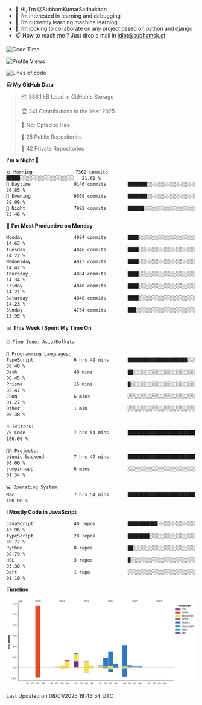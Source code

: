 - 👋 Hi, I’m @SubhamKumarSadhukhan
- 👀 I’m interested in learning and debugging
- 🌱 I’m currently learning machine learning
- 💞️ I’m looking to collaborate on any project based on python and django
- 📫 How to reach me ?
      Just drop a mail in idiot@subhamsk.cf

<!---
SubhamKumarSadhukhan/SubhamKumarSadhukhan is a ✨ special ✨ repository because its `README.md` (this file) appears on your GitHub profile.
You can click the Preview link to take a look at your changes.
--->


<!--START_SECTION:waka-->
![Code Time](http://img.shields.io/badge/Code%20Time-2%2C697%20hrs%2020%20mins-blue)

![Profile Views](http://img.shields.io/badge/Profile%20Views-0-blue)

![Lines of code](https://img.shields.io/badge/From%20Hello%20World%20I%27ve%20Written-2.8%20million%20lines%20of%20code-blue)

**🐱 My GitHub Data** 

> 📦 386.1 kB Used in GitHub's Storage 
 > 
> 🏆 341 Contributions in the Year 2025
 > 
> 🚫 Not Opted to Hire
 > 
> 📜 25 Public Repositories 
 > 
> 🔑 42 Private Repositories 
 > 
**I'm a Night 🦉** 

```text
🌞 Morning                7362 commits        █████░░░░░░░░░░░░░░░░░░░░   21.61 % 
🌆 Daytime                9146 commits        ███████░░░░░░░░░░░░░░░░░░   26.85 % 
🌃 Evening                9569 commits        ███████░░░░░░░░░░░░░░░░░░   28.09 % 
🌙 Night                  7992 commits        ██████░░░░░░░░░░░░░░░░░░░   23.46 % 
```
📅 **I'm Most Productive on Monday** 

```text
Monday                   4984 commits        ████░░░░░░░░░░░░░░░░░░░░░   14.63 % 
Tuesday                  4846 commits        ████░░░░░░░░░░░░░░░░░░░░░   14.22 % 
Wednesday                4913 commits        ████░░░░░░░░░░░░░░░░░░░░░   14.42 % 
Thursday                 4884 commits        ████░░░░░░░░░░░░░░░░░░░░░   14.34 % 
Friday                   4840 commits        ████░░░░░░░░░░░░░░░░░░░░░   14.21 % 
Saturday                 4848 commits        ████░░░░░░░░░░░░░░░░░░░░░   14.23 % 
Sunday                   4754 commits        ███░░░░░░░░░░░░░░░░░░░░░░   13.95 % 
```


📊 **This Week I Spent My Time On** 

```text
🕑︎ Time Zone: Asia/Kolkata

💬 Programming Languages: 
TypeScript               6 hrs 49 mins       ██████████████████████░░░   86.40 % 
Bash                     40 mins             ██░░░░░░░░░░░░░░░░░░░░░░░   08.45 % 
Prisma                   16 mins             █░░░░░░░░░░░░░░░░░░░░░░░░   03.47 % 
JSON                     6 mins              ░░░░░░░░░░░░░░░░░░░░░░░░░   01.27 % 
Other                    1 min               ░░░░░░░░░░░░░░░░░░░░░░░░░   00.38 % 

🔥 Editors: 
VS Code                  7 hrs 54 mins       █████████████████████████   100.00 % 

🐱‍💻 Projects: 
bionic-backend           7 hrs 47 mins       █████████████████████████   98.66 % 
jumpin-app               6 mins              ░░░░░░░░░░░░░░░░░░░░░░░░░   01.34 % 

💻 Operating System: 
Mac                      7 hrs 54 mins       █████████████████████████   100.00 % 
```

**I Mostly Code in JavaScript** 

```text
JavaScript               40 repos            ███████████░░░░░░░░░░░░░░   43.96 % 
TypeScript               28 repos            ████████░░░░░░░░░░░░░░░░░   30.77 % 
Python                   8 repos             ██░░░░░░░░░░░░░░░░░░░░░░░   08.79 % 
HCL                      3 repos             █░░░░░░░░░░░░░░░░░░░░░░░░   03.30 % 
Dart                     1 repo              ░░░░░░░░░░░░░░░░░░░░░░░░░   01.10 % 
```



**Timeline**

![Lines of Code chart](https://raw.githubusercontent.com/SubhamKumarSadhukhan/SubhamKumarSadhukhan/main/assets/bar_graph.png)


 Last Updated on 08/01/2025 19:43:54 UTC
<!--END_SECTION:waka-->
